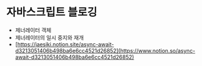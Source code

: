 # 자바스크립트 블로깅

- 제너레이터 객체
- 제너레이터의 일시 중지와 재개
- [https://jaesiki.notion.site/async-await-d3213051406b498ba6e6cc4521d26852](https://www.notion.so/async-await-d3213051406b498ba6e6cc4521d26852)